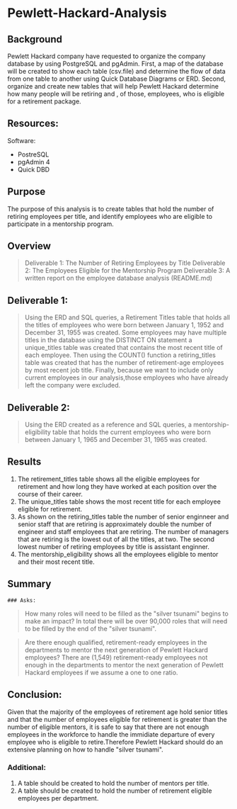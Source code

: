 # Pewlett-Hackard-Analysis
## Background
 Pewlett Hackard company have requested to organize the company database by using PostgreSQL and pgAdmin. First, a map of the database will be created to show each table (csv.file) and determine the flow of data from one table to another using Quick Database Diagrams or ERD. Second, organize and create new tables that will help  Pewlett Hackard determine how many people will be retiring and , of those, employees, who is eligible for a retirement package.

 ## Resources:
 Software:
 * PostreSQL
 * pgAdmin 4
 * Quick DBD

## Purpose
The purpose of this analysis is to create tables that hold the number of retiring employees per title, and identify employees who are eligible to participate in a mentorship program.
## Overview
> Deliverable 1: The Number of Retiring Employees by Title
> Deliverable 2: The Employees Eligible for the Mentorship Program
> Deliverable 3: A written report on the employee database analysis (README.md)
## Deliverable 1:
>Using the ERD  and SQL queries, a Retirement Titles table that holds all the titles of employees who were born between January 1, 1952 and December 31, 1955 was created. 
> Some employees may have multiple titles in the database using the DISTINCT ON statement a  unique_titles table was created that contains the most recent title of each employee. 
>Then using the COUNT() function a  retiring_titles table was created that has the number of retirement-age employees by most recent job title. 
>Finally, because we want to include only current employees in our analysis,those employees who have already left the company were excluded.
## Deliverable 2:
>Using the ERD created as a reference and SQL queries, a mentorship-eligibility table that holds the current employees who were born between January 1, 1965 and December 31, 1965 was created.

## Results
1. The retirement_titles table shows all the eligible employees for retirement and how long they have worked at each position over the course of their career.
2. The unique_titles table shows the most recent title for each employee eligible for retirement.
3. As shown on the retiring_titles table the number of senior enginneer and senior staff that are retiring is approximately double the number of engineer and staff employees that are retiring. The number of managers that are retiring is the lowest out of all the titles, at two. The second lowest number of retiring employees by title is assistant enginner.
4. The mentorship_eligibility shows all the employees eligible to mentor and their most recent title.

## Summary
    ### Asks:
>How many roles will need to be filled as the "silver tsunami" begins to make an impact?
In total there will be over 90,000 roles that will need to be filled by the end of the "silver tsunami".

>Are there enough qualified, retirement-ready employees in the departments to mentor the next generation of Pewlett Hackard employees?
 There are (1,549) retirement-ready employees not enough in the departments to mentor the next generation of Pewlett Hackard employees if we assume a one to one ratio.

## Conclusion: 
Given that the majority of the employees of retirement age hold senior titles and that the number of employees eligible for retirement is greater than the number of eligible mentors, it is safe to say that there are not enough employees in the workforce to handle the immidiate departure of every employee who is eligible to retire.Therefore Pewlett Hackard should do an extensive planning on how to handle "silver tsunami".

### Additional:
1. A table should be created to hold the number of mentors per title.
2. A table should be created to hold the number of retirement eligible employees per department.